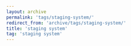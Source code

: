 ```yaml
---
layout: archive
permalink: 'tags/staging-system/'
redirect_from: 'archive/tags/staging-system/'
title: 'staging system'
tag: 'staging system'
---
```

